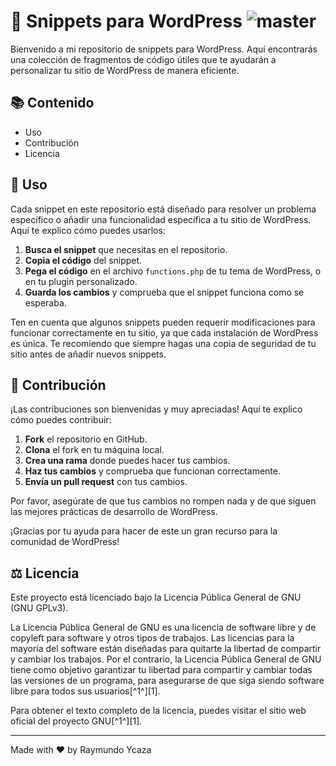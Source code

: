 # 🚀 Snippets para WordPress ![master](https://img.shields.io/github/last-commit/badges/shields/master)


Bienvenido a mi repositorio de snippets para WordPress. Aquí encontrarás una colección de fragmentos de código útiles que te ayudarán a personalizar tu sitio de WordPress de manera eficiente.

## 📚 Contenido

- Uso
- Contribución
- Licencia

## 🎯 Uso

Cada snippet en este repositorio está diseñado para resolver un problema específico o añadir una funcionalidad específica a tu sitio de WordPress. Aquí te explico cómo puedes usarlos:

1. **Busca el snippet** que necesitas en el repositorio.
2. **Copia el código** del snippet.
3. **Pega el código** en el archivo `functions.php` de tu tema de WordPress, o en tu plugin personalizado.
4. **Guarda los cambios** y comprueba que el snippet funciona como se esperaba.

Ten en cuenta que algunos snippets pueden requerir modificaciones para funcionar correctamente en tu sitio, ya que cada instalación de WordPress es única. Te recomiendo que siempre hagas una copia de seguridad de tu sitio antes de añadir nuevos snippets.


## 👥 Contribución
¡Las contribuciones son bienvenidas y muy apreciadas! Aquí te explico cómo puedes contribuir:

1. **Fork** el repositorio en GitHub.
2. **Clona** el fork en tu máquina local.
3. **Crea una rama** donde puedes hacer tus cambios.
4. **Haz tus cambios** y comprueba que funcionan correctamente.
5. **Envía un pull request** con tus cambios.

Por favor, asegúrate de que tus cambios no rompen nada y de que siguen las mejores prácticas de desarrollo de WordPress. 

¡Gracias por tu ayuda para hacer de este un gran recurso para la comunidad de WordPress!


## ⚖️ Licencia

Este proyecto está licenciado bajo la Licencia Pública General de GNU (GNU GPLv3).

La Licencia Pública General de GNU es una licencia de software libre y de copyleft para software y otros tipos de trabajos. Las licencias para la mayoría del software están diseñadas para quitarte la libertad de compartir y cambiar los trabajos. Por el contrario, la Licencia Pública General de GNU tiene como objetivo garantizar tu libertad para compartir y cambiar todas las versiones de un programa, para asegurarse de que siga siendo software libre para todos sus usuarios[^1^][1].

Para obtener el texto completo de la licencia, puedes visitar el sitio web oficial del proyecto GNU[^1^][1].

---

Made with ❤️ by Raymundo Ycaza
